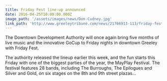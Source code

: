 ```yaml
---
title: Friday Fest line-up announced
date: 2016-04-25T10:00:00.000Z
image_path: '/assets/images/news/Don-Cudney.jpg'
link_path: 'http://www.greeleytribune.com/news/21766913-113/friday-fest-line-up-announced'
---
```


The Downtown Development Authority will once again bring five months of live music and the innovative GoCup to Friday nights in downtown Greeley with Friday Fest.

The authority released the lineup earlier this week, and the fun starts this Friday with one of the biggest parties of the year, the MayPlay Festival. The festival features 28 bands, including The Burroughs, The Epilogues and Silver and Gold, on six stages on the 8th and 9th street plazas...